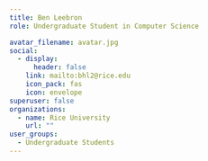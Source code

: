 ```yaml
---
title: Ben Leebron
role: Undergraduate Student in Computer Science

avatar_filename: avatar.jpg
social:
  - display:
      header: false
    link: mailto:bhl2@rice.edu
    icon_pack: fas
    icon: envelope
superuser: false
organizations:
  - name: Rice University
    url: ""
user_groups:
  - Undergraduate Students
---
```

